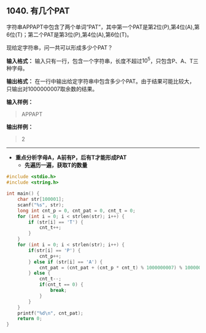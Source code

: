 ﻿## 1040. 有几个PAT
字符串APPAPT中包含了两个单词“PAT”，其中第一个PAT是第2位(P),第4位(A),第6位(T)；第二个PAT是第3位(P),第4位(A),第6位(T)。

现给定字符串，问一共可以形成多少个PAT？

**输入格式：**
输入只有一行，包含一个字符串，长度不超过$10^5$，只包含P、A、T三种字母。

**输出格式：**
在一行中输出给定字符串中包含多少个PAT。由于结果可能比较大，只输出对1000000007取余数的结果。

**输入样例：**
>APPAPT

**输出样例：**
>2

---
- **重点分析字母A，A前有P，后有T才能形成PAT**
	- **先遍历一遍，获取T的数量**

```c
#include <stdio.h>
#include <string.h>

int main() {
	char str[100001];
	scanf("%s", str);
	long int cnt_p = 0, cnt_pat = 0, cnt_t = 0;
	for (int i = 0; i < strlen(str); i++) {
		if (str[i] == 'T') {
			cnt_t++; 
		} 
	}
	for (int i = 0; i < strlen(str); i++) {
		if(str[i] == 'P') {
			cnt_p++; 
		} else if (str[i] == 'A') {
			cnt_pat = (cnt_pat + (cnt_p * cnt_t) % 1000000007) % 1000000007;//时刻取余防止溢出 
		} else {
			cnt_t--;
			if(cnt_t == 0) {
				break;
			}
		}
	}
	printf("%d\n", cnt_pat);	
	return 0;
}
```